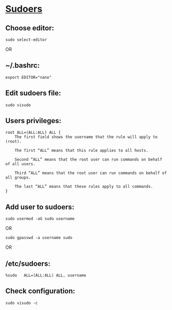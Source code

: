# [Sudoers](https://help.ubuntu.com/community/Sudoers)

## Choose editor:

```shell
sudo select-editor
```

OR

## ~/.bashrc:

```shell
export EDITOR="nano"
```

## Edit sudoers file:

```shell
sudo visudo
```

## Users privileges:

```
root ALL=(ALL:ALL) ALL {
    The first field shows the username that the rule will apply to (root).

    The first “ALL” means that this rule applies to all hosts.

    Second “ALL” means that the root user can run commands on behalf of all users.

    Third “ALL” means that the root user can run commands on behalf of all groups.

    The last “ALL” means that these rules apply to all commands.
}
```

## Add user to sudoers:

```shell
sudo usermod -aG sudo username
```

OR

```shell
sudo gpasswd -a username sudo
```

OR

## /etc/sudoers:

```shell
%sudo   ALL=(ALL:ALL) ALL, username
```

## Check configuration:

```shell
sudo visudo -c
```